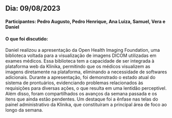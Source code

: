 ## Dia: 09/08/2023
#### Participantes: Pedro Augusto, Pedro Henrique, Ana Luiza, Samuel, Vera e Daniel
#### O que foi discutido: 
Daniel realizou a apresentação da Open Health Imaging Foundation, uma biblioteca voltada para a visualização de imagens DICOM utilizadas em exames médicos. Essa biblioteca tem a capacidade de ser integrada à plataforma web da Klinika, permitindo que os médicos visualizem as imagens diretamente na plataforma, eliminando a necessidade de softwares adicionais.
Durante a apresentação, foi demonstrado o estado atual do sistema de prontuários, evidenciando problemas relacionados às requisições para diversas ações, o que resulta em uma lentidão perceptível.
Além disso, foram compartilhados os avanços da semana passada e os itens que ainda estão pendentes. Um destaque foi a ênfase nas telas do painel administrativo da Klinika, que constituíram a principal área de foco ao longo da semana.
